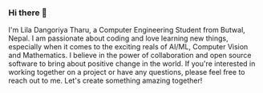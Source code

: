 ### Hi there 👋
I'm Lila Dangoriya Tharu, a Computer Engineering Student from Butwal, Nepal. I am passionate about coding and love learning new things, especially when it comes to the exciting reals of AI/ML, Computer Vision and Mathematics.
I believe in the power of collaboration and open source software to bring about positive change in the world. If you're interested in working together on a project or have any questions, please feel free to reach out to me. Let's create something amazing together!
